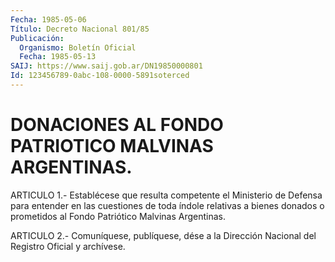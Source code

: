```yaml
---
Fecha: 1985-05-06
Título: Decreto Nacional 801/85
Publicación:
  Organismo: Boletín Oficial
  Fecha: 1985-05-13
SAIJ: https://www.saij.gob.ar/DN19850000801
Id: 123456789-0abc-108-0000-5891soterced
---
```

# DONACIONES AL FONDO PATRIOTICO MALVINAS ARGENTINAS.

<a id="1"></a>
ARTICULO  1.-  Establécese  que resulta competente el Ministerio de Defensa para entender en las  cuestiones de toda índole relativas a bienes  donados  o  prometidos  al    Fondo    Patriótico  Malvinas Argentinas.

<a id="2"></a>
ARTICULO  2.- Comuníquese, publíquese, dése a la Dirección Nacional del Registro Oficial y archívese.